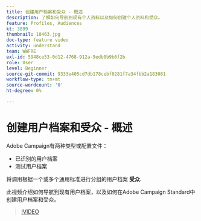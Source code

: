 ```yaml
---
title: 创建用户档案和受众 - 概述
description: 了解如何导航到现有个人资料以及如何创建个人资料和受众。
feature: Profiles, Audiences
kt: 3899
thumbnail: 18463.jpg
doc-type: feature video
activity: understand
team: WWFRE
exl-id: 5948ce53-0d12-4768-912a-9edb0b9b6f2b
role: User
level: Beginner
source-git-commit: 9333e405cd7db178cebf0281f7a34fbb2a183081
workflow-type: tm+mt
source-wordcount: '0'
ht-degree: 0%

---
```


# 创建用户档案和受众 - 概述

Adobe Campaign有两种类型或配置文件：

* 已识别的用户档案
* 测试用户档案

将调用根据一个或多个通用标准进行分组的用户档案 **受众**.

此视频介绍如何导航到现有用户档案，以及如何在Adobe Campaign Standard中创建用户档案和受众。

>[!VIDEO](https://video.tv.adobe.com/v/18463/?quality=12)
